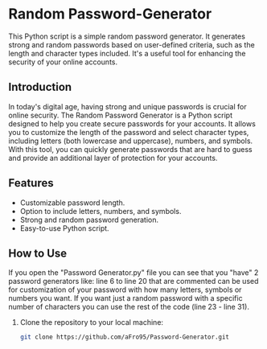 # Random Password-Generator

This Python script is a simple random password generator. It generates strong and random passwords based on user-defined criteria, such as the length and character types included. It's a useful tool for enhancing the security of your online accounts.

## Introduction

In today's digital age, having strong and unique passwords is crucial for online security. 
The Random Password Generator is a Python script designed to help you create secure passwords for your accounts. 
It allows you to customize the length of the password and select character types, including letters (both lowercase and uppercase), numbers, and symbols. 
With this tool, you can quickly generate passwords that are hard to guess and provide an additional layer of protection for your accounts.

## Features

- Customizable password length.
- Option to include letters, numbers, and symbols.
- Strong and random password generation.
- Easy-to-use Python script.

## How to Use
If you open the "Password Generator.py" file you can see that you "have" 2 password generators like: line 6 to line 20 that are commented can be used for customization of your password with how many letters, symbols or numbers you want.
If you want just a random password with a specific number of characters you can use the rest of the code (line 23 - line 31).

1. Clone the repository to your local machine:

   ```sh
   git clone https://github.com/aFro95/Password-Generator.git
